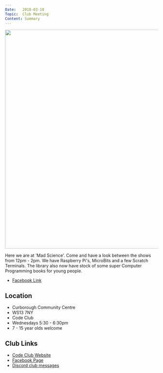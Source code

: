 ```yaml
---
Date:   2018-03-10
Topic:  Club Meeting
Content: Summary
---
```

[<img width="960px" height="720" src="https://scontent.fbhx6-1.fna.fbcdn.net/v/t1.6435-9/28958744_1482000728593689_6821731736313921536_n.jpg?stp=dst-jpg_p720x720&_nc_cat=108&ccb=1-7&_nc_sid=730e14&_nc_ohc=UYZknRDWtLQAX-VURUJ&_nc_ht=scontent.fbhx6-1.fna&edm=AKK4YLsEAAAA&oh=00_AfBq2hvuOLxWHb2YTSAeAEQ82V17XzH3aV-LujuUhyBjCg&oe=654E0C9B"/>](https://scontent.fbhx6-1.fna.fbcdn.net/v/t1.6435-9/28958744_1482000728593689_6821731736313921536_n.jpg?stp=dst-jpg_p720x720&_nc_cat=108&ccb=1-7&_nc_sid=730e14&_nc_ohc=UYZknRDWtLQAX-VURUJ&_nc_ht=scontent.fbhx6-1.fna&edm=AKK4YLsEAAAA&oh=00_AfBq2hvuOLxWHb2YTSAeAEQ82V17XzH3aV-LujuUhyBjCg&oe=654E0C9B)

Here we are at 'Mad Science'. Come and have a look between the shows from 12pm - 2pm. We have Raspberry Pi's, MicroBits and a few Scratch Terminals. The library also now have stock of some super Computer Programming books for young people.

* [Facebook Link](https://www.facebook.com/1481985248595237/posts/1482002655260163/)

## Location

* Curborough Community Centre
* WS13 7NY
* Code Club
* Wednesdays 5:30 - 6:30pm
* 7 - 15 year olds welcome

## Club Links

* [Code Club Website](https://lichfield-code-club.github.io/)
* [Facebook Page](https://www.facebook.com/LichfieldCoders)
* [Discord club messages](https://discord.gg/szz6xGK)
